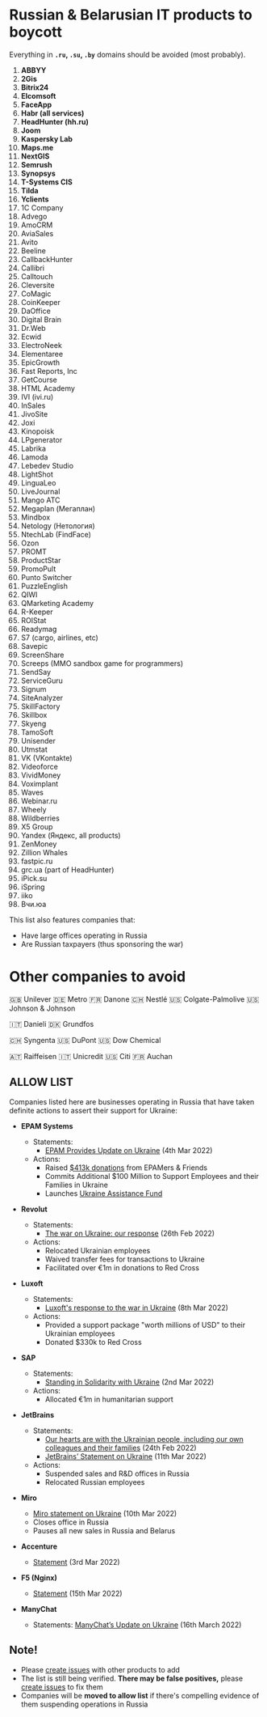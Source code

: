 # Russian & Belarusian IT products to boycott

Everything in **`.ru`, `.su`, `.by`** domains should be avoided (most probably).

1. **ABBYY**
0. **2Gis**
0. **Bitrix24**
0. **Elcomsoft**
0. **FaceApp**
0. **Habr (all services)**
0. **HeadHunter (hh.ru)**
0. **Joom**
0. **Kaspersky Lab**
0. **Maps.me**
0. **NextGIS**
0. **Semrush**
0. **Synopsys**
0. **T-Systems CIS**
0. **Tilda**
0. **Yclients**
0. 1C Company
0. Advego
0. AmoCRM
0. AviaSales
0. Avito
0. Beeline
0. CallbackHunter
0. Callibri
0. Calltouch
0. Cleversite
0. CoMagic
0. CoinKeeper
0. DaOffice
0. Digital Brain
0. Dr.Web
0. Ecwid
0. ElectroNeek
0. Elementaree
0. EpicGrowth
0. Fast Reports, Inc
0. GetCourse
0. HTML Academy
0. IVI (ivi.ru)
0. InSales
0. JivoSite
0. Joxi
0. Kinopoisk
0. LPgenerator
0. Labrika
0. Lamoda
0. Lebedev Studio
0. LightShot
0. LinguaLeo
0. LiveJournal
0. Mango АТС
0. Megaplan (Мегаплан)
0. Mindbox
0. Netology (Нетология)
0. NtechLab (FindFace)
0. Ozon
0. PROMT
0. ProductStar
0. PromoPult
0. Punto Switcher
0. PuzzleEnglish
0. QIWI
0. QMarketing Academy
0. R-Keeper
0. ROIStat
0. Readymag
0. S7 (cargo, airlines, etc)
0. Savepic
0. ScreenShare
0. Screeps (MMO sandbox game for programmers)
0. SendSay
0. ServiceGuru
0. Signum
0. SiteAnalyzer
0. SkillFactory
0. Skillbox
0. Skyeng
0. TamoSoft
0. Unisender
0. Utmstat
0. VK (VKontakte)
0. Videoforce
0. VividMoney
0. Voximplant
0. Waves
0. Webinar.ru
0. Wheely
0. Wildberries
0. X5 Group
0. Yandex (Яндекс, all products)
0. ZenMoney
0. Zillion Whales
0. fastpic.ru
0. grc.ua (part of HeadHunter)
0. iPick.su
0. iSpring
0. iiko
0. Вчи.юа

This list also features companies that:
- Have large offices operating in Russia
- Are Russian taxpayers (thus sponsoring the war)

# Other companies to avoid

🇬🇧 Unilever
🇩🇪 Metro
🇫🇷 Danone
🇨🇭 Nestlé
🇺🇸 Colgate-Palmolive
🇺🇸 Johnson & Johnson

🇮🇹 Danieli
🇩🇰 Grundfos

🇨🇭 Syngenta
🇺🇸 DuPont
🇺🇸 Dow Chemical

🇦🇹 Raiffeisen
🇮🇹 Unicredit
🇺🇸 Citi
🇫🇷 Auchan

## ALLOW LIST

Companies listed here are businesses operating in Russia that have taken definite actions to assert their support for Ukraine:

- **EPAM Systems**
    - Statements:
       - [EPAM Provides Update on Ukraine](https://www.epam.com/about/newsroom/press-releases/2022/epam-provides-update-on-ukraine) (4th Mar 2022)
    - Actions:
      - Raised [$413k donations](https://www.epam.com/support-ukraine) from EPAMers & Friends
      - Commits Additional $100 Million to Support Employees and their Families in Ukraine
      - Launches [Ukraine Assistance Fund](https://www.epam.com/about/newsroom/press-releases/2022/epam-launches-ukraine-assistance-fund)
- **Revolut**
  - Statements:
    - [The war on Ukraine: our response](https://blog.revolut.com/the-war-on-ukraine-our-response) (26th Feb 2022)
  - Actions:
    - Relocated Ukrainian employees
    - Waived transfer fees for transactions to Ukraine
    - Facilitated over €1m in donations to Red Cross
- **Luxoft**
  - Statements:
    - [Luxoft's response to the war in Ukraine](https://www.luxoft.com/pr/we-stand-united-with-ukraine) (8th Mar 2022)
  - Actions:
    - Provided a support package "worth millions of USD" to their Ukrainian employees
    - Donated $330k to Red Cross
- **SAP**
  - Statements:
    - [Standing in Solidarity with Ukraine](https://news.sap.com/2022/03/standing-in-solidarity) (2nd Mar 2022)
  - Actions:
    - Allocated €1m in humanitarian support
- **JetBrains**
  - Statements:
    - [Our hearts are with the Ukrainian people, including our own colleagues and their families](https://twitter.com/jetbrains/status/1496786254494670851) (24th Feb 2022)
    - [JetBrains’ Statement on Ukraine](https://blog.jetbrains.com/blog/2022/03/11/jetbrains-statement-on-ukraine) (11th Mar 2022)
  - Actions:
    - Suspended sales and R&D offices in Russia
    - Relocated Russian employees
- **Miro**
    - [Miro statement on Ukraine](https://miro.com/blog/update-from-miro-team/) (10th Mar 2022)
    - Closes office in Russia
    - Pauses all new sales in Russia and Belarus
- **Accenture**
    - [Statement](https://newsroom.accenture.com/news/accenture-to-discontinue-business-in-russia.htm) (3rd Mar 2022)

- **F5 (Nginx)**
    - [Statement](https://www.f5.com/company/blog/standing-firm-in-support-of-the-people-of-ukraine) (15th Mar 2022)
- **ManyChat**
    - Statements: [ManyChat’s Update on Ukraine](https://manychat.com/blog/manychats-update-on-ukraine/) (16th March 2022)

## Note!
- Please [create issues](https://github.com/vshymanskyy/StandWithUkraine/issues/new) with other products to add
- The list is still being verified. **There may be false positives,** please [create issues](https://github.com/vshymanskyy/StandWithUkraine/issues/new) to fix them
- Companies will be **moved to allow list** if there's compelling evidence of them suspending operations in Russia
